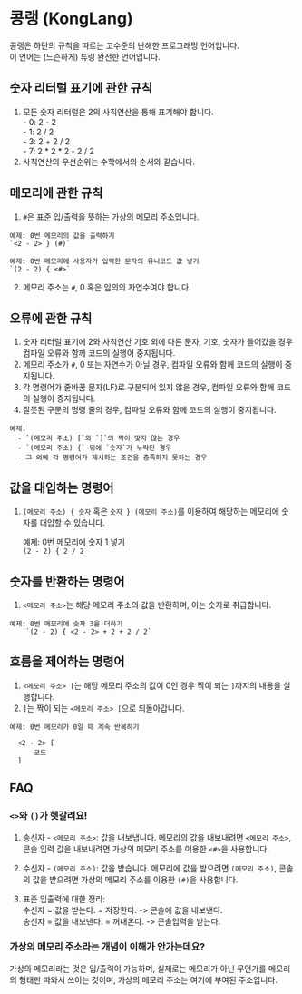 # 콩랭 (KongLang)

콩랭은 하단의 규칙을 따르는 고수준의 난해한 프로그래밍 언어입니다.  
이 언어는 (느슨하게) 튜링 완전한 언어입니다.

## 숫자 리터럴 표기에 관한 규칙

  1. 모든 숫자 리터럴은 2의 사칙연산을 통해 표기해야 합니다.  
    - 0: 2 - 2  
    - 1: 2 / 2  
    - 3: 2 + 2 / 2  
    - 7: 2 * 2 * 2 - 2 / 2  
  2. 사칙연산의 우선순위는 수학에서의 순서와 같습니다.
  
## 메모리에 관한 규칙

  1. `#`은 표준 입/출력을 뜻하는 가상의 메모리 주소입니다.
	
	예제: 0번 메모리의 값을 출력하기
	`<2 - 2> } (#)`
	
	예제: 0번 메모리에 사용자가 입력한 문자의 유니코드 값 넣기
	`(2 - 2) { <#>`

  2. 메모리 주소는 `#`, 0 혹은 임의의 자연수여야 합니다.  

## 오류에 관한 규칙

  1. 숫자 리터럴 표기에 2와 사칙연산 기호 외에 다른 문자, 기호, 숫자가 들어갔을 경우 컴파일 오류와 함께 코드의 실행이 중지됩니다.  
  2. 메모리 주소가 `#`, 0 또는 자연수가 아닐 경우, 컴파일 오류와 함께 코드의 실행이 중지됩니다.  
  3. 각 명령어가 줄바꿈 문자(LF)로 구분되어 있지 않을 경우, 컴파일 오류와 함께 코드의 실행이 중지됩니다.  
  4. 잘못된 구문의 명령 줄의 경우, 컴파일 오류와 함께 코드의 실행이 중지됩니다.  
  
    예제:
      - `(메모리 주소) [`와 `]`의 짝이 맞지 않는 경우  
      - `(메모리 주소) {` 뒤에 `숫자`가 누락된 경우  
      - 그 외에 각 명령어가 제시하는 조건을 충족하지 못하는 경우  


## 값을 대입하는 명령어

  1. `(메모리 주소) { 숫자` 혹은 `숫자 } (메모리 주소)`를 이용하여 해당하는 메모리에 숫자를 대입할 수 있습니다.  

      예제: 0번 메모리에 숫자 1 넣기  
		  `(2 - 2) { 2 / 2`  
		
## 숫자를 반환하는 명령어

  1. `<메모리 주소>`는 해당 메모리 주소의 값을 반환하며, 이는 숫자로 취급합니다.  
  
    예제: 0번 메모리에 숫자 3을 더하기  
		`(2 - 2) { <2 - 2> + 2 + 2 / 2`  
		
## 흐름을 제어하는 명령어
  1. `<메모리 주소> [`는 해당 메모리 주소의 값이 0인 경우 짝이 되는 `]`까지의 내용을 실행합니다.  
  2. `]`는 짝이 되는 `<메모리 주소> [`으로 되돌아갑니다.  
  
    예제: 0번 메모리가 0일 때 계속 반복하기
    
```
  <2 - 2> [  
	  코드  
  ]  
```

## FAQ
### `<>`와 `()`가 헷갈려요!

  1. 송신자 - `<메모리 주소>`: 값을 내보냅니다. 메모리의 값을 내보내려면 `<메모리 주소>`, 콘솔 입력 값을 내보내려면 가상의 메모리 주소를 이용한 `<#>`을 사용합니다.
  
  2. 수신자 - `(메모리 주소)`: 값을 받습니다. 메모리에 값을 받으려면 `(메모리 주소)`, 콘솔의 값을 받으려면 가상의 메모리 주소를 이용한 `(#)`을 사용합니다.
  
  3. 표준 입출력에 대한 정리:  
    수신자 = 값을 받는다. = 저장한다. -> 콘솔에 값을 내보낸다.  
    송신자 = 값을 내보낸다. = 꺼내온다. -> 콘솔입력을 받는다.  

### 가상의 메모리 주소라는 개념이 이해가 안가는데요?

가상의 메모리라는 것은 입/출력이 가능하며, 실제로는 메모리가 아닌 무언가를 메모리의 형태만 따와서 쓰이는 것이며, 가상의 메모리 주소는 여기에 부여된 주소입니다.
